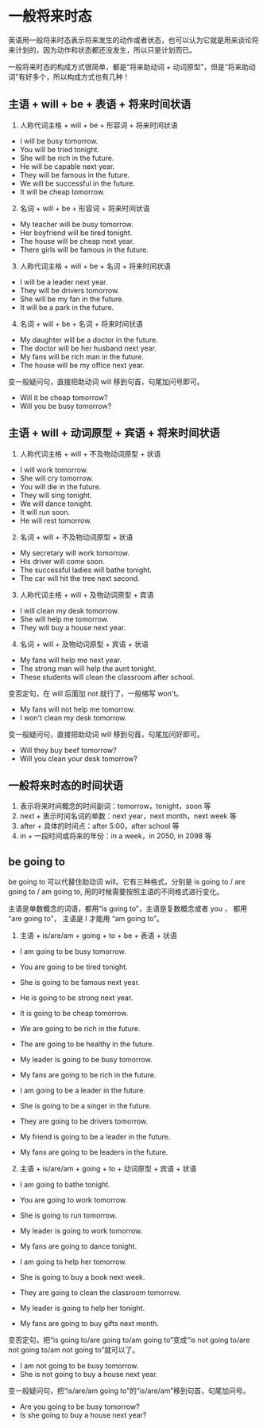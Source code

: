 # 一般将来时态

英语用一般将来时态表示将来发生的动作或者状态，也可以认为它就是用来谈论将来计划的，因为动作和状态都还没发生，所以只是计划而已。

一般将来时态的构成方式很简单，都是“将来助动词 + 动词原型”，但是“将来助动词”有好多个，所以构成方式也有几种！

## 主语 + will + be + 表语 + 将来时间状语

1. 人称代词主格 + will + be + 形容词 + 将来时间状语

- I will be busy tomorrow.
- You will be tried tonight.
- She will be rich in the future.
- He will be capable next year.
- They will be famous in the future.
- We will be successful in the future.
- It will be cheap tomorrow.

2. 名词 + will + be + 形容词 + 将来时间状语

- My teacher will be busy tomorrow.
- Her boyfriend will be tired tonight.
- The house will be cheap next year.
- There girls will be famous in the future.

3. 人称代词主格 + will + be + 名词 + 将来时间状语

- I will be a leader next year.
- They will be drivers tomorrow.
- She will be my fan in the future.
- It will be a park in the future.

4. 名词 + will + be + 名词 + 将来时间状语

- My daughter will be a doctor in the future.
- The doctor will be her husband next year.
- My fans will be rich man in the future.
- The house will be my office next year.

变一般疑问句，直接把助动词 will 移到句首，句尾加问号即可。

- Will it be cheap tomorrow?
- Will you be busy tomorrow?

## 主语 + will + 动词原型 + 宾语 + 将来时间状语

1. 人称代词主格 + will + 不及物动词原型 + 状语

- I will work tomorrow.
- She will cry tomorrow.
- You will die in the future.
- They will sing tonight.
- We will dance tonight.
- It will run soon.
- He will rest tomorrow.

2. 名词 + will + 不及物动词原型 + 状语

- My secretary will work tomorrow.
- His driver will come soon.
- The successful ladies will bathe tonight.
- The car will hit the tree next second.

3. 人称代词主格 + will + 及物动词原型 + 宾语

- I will clean my desk tomorrow.
- She will help me tomorrow.
- They will buy a house next year.

4. 名词 + will + 及物动词原型 + 宾语 + 状语

- My fans will help me next year.
- The strong man will help the aunt tonight.
- These students will clean the classroom after school.

变否定句，在 will 后面加 not 就行了，一般缩写 won't。

- My fans will not help me tomorrow.
- I won't clean my desk tomorrow.

变一般疑问句，直接把助动词 will 移到句首，句尾加问好即可。

- Will they buy beef tomorrow?
- Will you clean your desk tomorrow?

## 一般将来时态的时间状语

1. 表示将来时间概念的时间副词：tomorrow，tonight，soon 等
2. next + 表示时间名词的单数：next year，next month，next week 等
3. after + 具体的时间点：after 5:00，after school 等
4. in + 一段时间或将来的年份：in a week，in 2050, in 2098 等

## be going to

be going to 可以代替住助动词 will。它有三种格式，分别是 is going to / are going to / am going to, 用的时候需要按照主语的不同格式进行变化。

主语是单数概念的词语，都用“is going to”，主语是复数概念或者 you ， 都用 “are going to”， 主语是 I 才能用 “am going to”。

1. 主语 + is/are/am + going + to + be + 表语 + 状语

- I am going to be busy tomorrow.
- You are going to be tired tonight.
- She is going to be famous next year.
- He is going to be strong next year.
- It is going to be cheap tomorrow.
- We are going to be rich in the future.
- The are going to be healthy in the future.

- My leader is going to be busy tomorrow.
- My fans are going to be rich in the future.

- I am going to be a leader in the future.
- She is going to be a singer in the future.
- They are going to be drivers tomorrow.

- My friend is going to be a leader in the future.
- My fans are going to be leaders in the future.

2. 主语 + is/are/am + going + to + 动词原型 + 宾语 + 状语

- I am going to bathe tonight.
- You are going to work tomorrow.
- She is going to run tomorrow.

- My leader is going to work tomorrow.
- My fans are going to dance tonight.

- I am going to help her tomorrow.
- She is going to buy a book next week.
- They are going to clean the classroom tomorrow.

- My leader is going to help her tonight.
- My fans are going to buy gifts next month.

变否定句，把“is going to/are going to/am going to”变成“is not going to/are not going to/am not going to”就可以了。

- I am not going to be busy tomorrow.
- She is not going to buy a house next year.

变一般疑问句，把“is/are/am going to”的“is/are/am”移到句首，句尾加问号。

- Are you going to be busy tomorrow?
- Is she going to buy a house next year?
